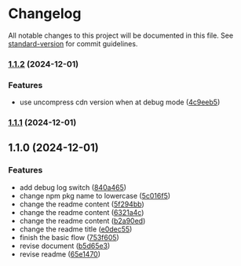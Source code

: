 # Changelog

All notable changes to this project will be documented in this file. See [standard-version](https://github.com/conventional-changelog/standard-version) for commit guidelines.

### [1.1.2](https://github.com/webjohnjiang/fet-block/compare/v1.1.1...v1.1.2) (2024-12-01)


### Features

* use uncompress cdn version when at debug mode ([4c9eeb5](https://github.com/webjohnjiang/fet-block/commit/4c9eeb5c8b7dc09275357139f911ca98f9cb2d8b))

### [1.1.1](https://github.com/webjohnjiang/fet-block/compare/v1.1.0...v1.1.1) (2024-12-01)

## 1.1.0 (2024-12-01)


### Features

* add debug log switch ([840a465](https://github.com/webjohnjiang/fet-block/commit/840a4652f86ff24dbfc0cd42b979047b91dca6c2))
* change npm pkg name to lowercase ([5c016f5](https://github.com/webjohnjiang/fet-block/commit/5c016f546724e658e170bd8dc52d11313276d50f))
* change the readme content ([5f294bb](https://github.com/webjohnjiang/fet-block/commit/5f294bbf07e4cdc002f3a3ddde695f536b78cbd3))
* change the readme content ([6321a4c](https://github.com/webjohnjiang/fet-block/commit/6321a4c5ebe3a4ce0c4b78bcb62ad6ca4012175c))
* change the readme content ([b2a90ed](https://github.com/webjohnjiang/fet-block/commit/b2a90ed3a2f13e351e8015da9a44fd3964c234c8))
* change the readme title ([e0dec55](https://github.com/webjohnjiang/fet-block/commit/e0dec551df7e74881503c039160ddb6dfc43ebaa))
* finish the basic flow ([753f605](https://github.com/webjohnjiang/fet-block/commit/753f605516cd16f15b66bce004e038c32fd59cbd))
* revise document ([b5d65e3](https://github.com/webjohnjiang/fet-block/commit/b5d65e3c3f521449ec79fdb62a2fde926a519918))
* revise readme ([65e1470](https://github.com/webjohnjiang/fet-block/commit/65e14704e77e34b436bb6a79ff849f5410d1c3d1))
